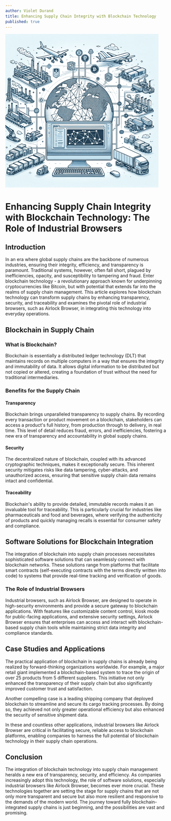 ```yaml
---
author: Violet Durand
title: Enhancing Supply Chain Integrity with Blockchain Technology
published: true
---
```


<img src="/Blog/Images/PostImages/2024-02-01/BlockChainAndSupplyChain480.png" alt="Blockchain in Supply Chain Software" />

# Enhancing Supply Chain Integrity with Blockchain Technology: The Role of Industrial Browsers

## Introduction

In an era where global supply chains are the backbone of numerous industries, ensuring their integrity, efficiency, and transparency is paramount. Traditional systems, however, often fall short, plagued by inefficiencies, opacity, and susceptibility to tampering and fraud. Enter blockchain technology - a revolutionary approach known for underpinning cryptocurrencies like Bitcoin, but with potential that extends far into the realms of supply chain management. This article explores how blockchain technology can transform supply chains by enhancing transparency, security, and traceability and examines the pivotal role of industrial browsers, such as Airlock Browser, in integrating this technology into everyday operations.

## Blockchain in Supply Chain

### What is Blockchain?

Blockchain is essentially a distributed ledger technology (DLT) that maintains records on multiple computers in a way that ensures the integrity and immutability of data. It allows digital information to be distributed but not copied or altered, creating a foundation of trust without the need for traditional intermediaries.

### Benefits for the Supply Chain

#### Transparency

Blockchain brings unparalleled transparency to supply chains. By recording every transaction or product movement on a blockchain, stakeholders can access a product's full history, from production through to delivery, in real time. This level of detail reduces fraud, errors, and inefficiencies, fostering a new era of transparency and accountability in global supply chains.

#### Security

The decentralized nature of blockchain, coupled with its advanced cryptographic techniques, makes it exceptionally secure. This inherent security mitigates risks like data tampering, cyber-attacks, and unauthorized access, ensuring that sensitive supply chain data remains intact and confidential.

#### Traceability

Blockchain's ability to provide detailed, immutable records makes it an invaluable tool for traceability. This is particularly crucial for industries like pharmaceuticals and food and beverages, where verifying the authenticity of products and quickly managing recalls is essential for consumer safety and compliance.

## Software Solutions for Blockchain Integration

The integration of blockchain into supply chain processes necessitates sophisticated software solutions that can seamlessly connect with blockchain networks. These solutions range from platforms that facilitate smart contracts (self-executing contracts with the terms directly written into code) to systems that provide real-time tracking and verification of goods.

### The Role of Industrial Browsers

Industrial browsers, such as Airlock Browser, are designed to operate in high-security environments and provide a secure gateway to blockchain applications. With features like customizable content control, kiosk mode for public-facing applications, and extensive security settings, Airlock Browser ensures that enterprises can access and interact with blockchain-based supply chain tools while maintaining strict data integrity and compliance standards.

## Case Studies and Applications

The practical application of blockchain in supply chains is already being realized by forward-thinking organizations worldwide. For example, a major retail giant implemented a blockchain-based system to trace the origin of over 25 products from 5 different suppliers. This initiative not only enhanced the transparency of their supply chain but also significantly improved customer trust and satisfaction.

Another compelling case is a leading shipping company that deployed blockchain to streamline and secure its cargo tracking processes. By doing so, they achieved not only greater operational efficiency but also enhanced the security of sensitive shipment data.

In these and countless other applications, industrial browsers like Airlock Browser are critical in facilitating secure, reliable access to blockchain platforms, enabling companies to harness the full potential of blockchain technology in their supply chain operations.

## Conclusion

The integration of blockchain technology into supply chain management heralds a new era of transparency, security, and efficiency. As companies increasingly adopt this technology, the role of software solutions, especially industrial browsers like Airlock Browser, becomes ever more crucial. These technologies together are setting the stage for supply chains that are not only more transparent and secure but also more resilient and responsive to the demands of the modern world. The journey toward fully blockchain-integrated supply chains is just beginning, and the possibilities are vast and promising.

